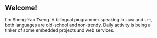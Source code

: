 ## Welcome!

I'm Sheng-Yao Tseng. A bilingual programmer speaking in `Java` and `C++`, both languages are old-school and non-trendy. Daily activity is being a tinker of some embedded projects and web services.